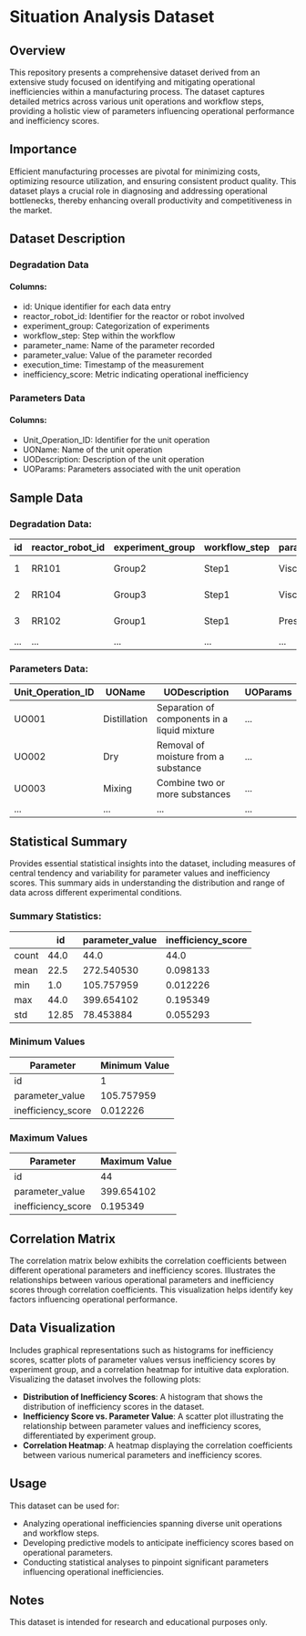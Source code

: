 # Situation Analysis Dataset

## Overview

This repository presents a comprehensive dataset derived from an extensive study focused on identifying and mitigating operational inefficiencies within a manufacturing process. The dataset captures detailed metrics across various unit operations and workflow steps, providing a holistic view of parameters influencing operational performance and inefficiency scores.

## Importance

Efficient manufacturing processes are pivotal for minimizing costs, optimizing resource utilization, and ensuring consistent product quality. This dataset plays a crucial role in diagnosing and addressing operational bottlenecks, thereby enhancing overall productivity and competitiveness in the market.

## Dataset Description

### Degradation Data

#### Columns:

- id: Unique identifier for each data entry
- reactor_robot_id: Identifier for the reactor or robot involved
- experiment_group: Categorization of experiments
- workflow_step: Step within the workflow
- parameter_name: Name of the parameter recorded
- parameter_value: Value of the parameter recorded
- execution_time: Timestamp of the measurement
- inefficiency_score: Metric indicating operational inefficiency

### Parameters Data

#### Columns:

- Unit_Operation_ID: Identifier for the unit operation
- UOName: Name of the unit operation
- UODescription: Description of the unit operation
- UOParams: Parameters associated with the unit operation

## Sample Data

### Degradation Data:

| id | reactor_robot_id | experiment_group | workflow_step | parameter_name | parameter_value | execution_time      | inefficiency_score |
|----|------------------|------------------|---------------|----------------|-----------------|---------------------|---------------------|
| 1  | RR101            | Group2           | Step1         | Viscosity      | 344.139346      | 2024-05-13 11:30:53 | 0.087365            |
| 2  | RR104            | Group3           | Step1         | Viscosity      | 218.951722      | 2024-05-13 11:35:53 | 0.023142            |
| 3  | RR102            | Group1           | Step1         | Pressure       | 364.330959      | 2024-05-13 11:40:53 | 0.142511            |
| ...| ...              | ...              | ...           | ...            | ...             | ...                 | ...                 |

### Parameters Data:

| Unit_Operation_ID | UOName       | UODescription                                 | UOParams |
|-------------------|--------------|-----------------------------------------------|----------|
| UO001             | Distillation | Separation of components in a liquid mixture | ...      |
| UO002             | Dry          | Removal of moisture from a substance          | ...      |
| UO003             | Mixing       | Combine two or more substances                | ...      |
| ...               | ...          | ...                                           | ...      |

## Statistical Summary

Provides essential statistical insights into the dataset, including measures of central tendency and variability for parameter values and inefficiency scores. This summary aids in understanding the distribution and range of data across different experimental conditions.

### Summary Statistics:

|       | id   | parameter_value | inefficiency_score |
|-------|------|-----------------|--------------------|
| count | 44.0 | 44.0            | 44.0              |
| mean  | 22.5 | 272.540530      | 0.098133          |
| min   | 1.0  | 105.757959      | 0.012226          |
| max   | 44.0 | 399.654102      | 0.195349          |
| std   | 12.85| 78.453884       | 0.055293          |

### Minimum Values

| Parameter         | Minimum Value     |
|-------------------|-------------------|
| id                | 1                 |
| parameter_value   | 105.757959        |
| inefficiency_score| 0.012226          |

### Maximum Values

| Parameter         | Maximum Value     |
|-------------------|-------------------|
| id                | 44                |
| parameter_value   | 399.654102        |
| inefficiency_score| 0.195349          |

## Correlation Matrix

The correlation matrix below exhibits the correlation coefficients between different operational parameters and inefficiency scores. Illustrates the relationships between various operational parameters and inefficiency scores through correlation coefficients. This visualization helps identify key factors influencing operational performance.

## Data Visualization

Includes graphical representations such as histograms for inefficiency scores, scatter plots of parameter values versus inefficiency scores by experiment group, and a correlation heatmap for intuitive data exploration.
Visualizing the dataset involves the following plots:

- **Distribution of Inefficiency Scores**: A histogram that shows the distribution of inefficiency scores in the dataset.
- **Inefficiency Score vs. Parameter Value**: A scatter plot illustrating the relationship between parameter values and inefficiency scores, differentiated by experiment group.
- **Correlation Heatmap**: A heatmap displaying the correlation coefficients between various numerical parameters and inefficiency scores.

## Usage

This dataset can be used for:

- Analyzing operational inefficiencies spanning diverse unit operations and workflow steps.
- Developing predictive models to anticipate inefficiency scores based on operational parameters.
- Conducting statistical analyses to pinpoint significant parameters influencing operational inefficiencies.

## Notes

This dataset is intended for research and educational purposes only.
